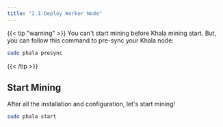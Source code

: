 ```yaml
---
title: "2.1 Deploy Worker Node"
---
```


{{< tip "warning" >}}
You can't start mining before Khala mining start. But, you can follow this command to pre-sync your Khala node:
```bash
sudo phala presync
```
{{< /tip >}}

## Start Mining

After all the installation and configuration, let's start mining!

```bash
sudo phala start
```
